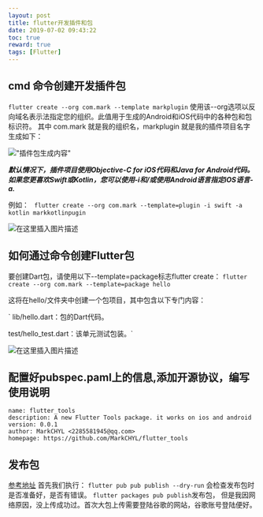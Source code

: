 ```yaml
---
layout: post
title: flutter开发插件和包
date: 2019-07-02 09:43:22
toc: true
reward: true
tags: [Flutter]
---
```


## cmd 命令创建开发插件包
 `flutter create --org com.mark --template markplugin`
  使用该--org选项以反向域名表示法指定您的组织。此值用于生成的Android和iOS代码中的各种包和包标识符。
  其中 com.mark 就是我的组织名，markplugin 就是我的插件项目名字
  生成如下：
<!--more-->
!["插件包生成内容"](https://img-blog.csdnimg.cn/20190702095035265.png?x-oss-process=image/watermark,type_ZmFuZ3poZW5naGVpdGk,shadow_10,text_aHR0cHM6Ly9ibG9nLmNzZG4ubmV0L01hcmtfQ0hZTA==,size_16,color_FFFFFF,t_70  )

***默认情况下，插件项目使用Objective-C for iOS代码和Java for Android代码。如果您更喜欢Swift或Kotlin，您可以使用-i和/或使用Android语言指定iOS语言-a.***

例如：
` flutter create --org com.mark --template=plugin -i swift -a kotlin markkotlinpugin`

![在这里插入图片描述](https://img-blog.csdnimg.cn/20190702101606454.png)

## 如何通过命令创建Flutter包
要创建Dart包，请使用以下--template=package标志flutter create：
 `flutter create --org com.mark --template=package hello`

这将在hello/文件夹中创建一个包项目，其中包含以下专门内容：

`
lib/hello.dart：包的Dart代码。

test/hello_test.dart：该单元测试包装。`

![在这里插入图片描述](https://img-blog.csdnimg.cn/20190702102101747.png)

## 配置好pubspec.paml上的信息,添加开源协议，编写使用说明
```
name: flutter_tools
description: A new Flutter Tools package. it works on ios and android
version: 0.0.1
author: MarkCHYL <2285581945@qq.com>
homepage: https://github.com/MarkCHYL/flutter_tools
```
## 发布包
[参考地址](https://flutter.dev/docs/development/packages-and-plugins/developing-packages)
首先我们执行：
`flutter pub pub publish --dry-run`
会检查发布包时是否准备好，是否有错误。
`flutter packages pub publish`发布包，
但是我因网络原因，没上传成功过。首次大包上传需要登陆谷歌的网站，谷歌账号登陆便好。